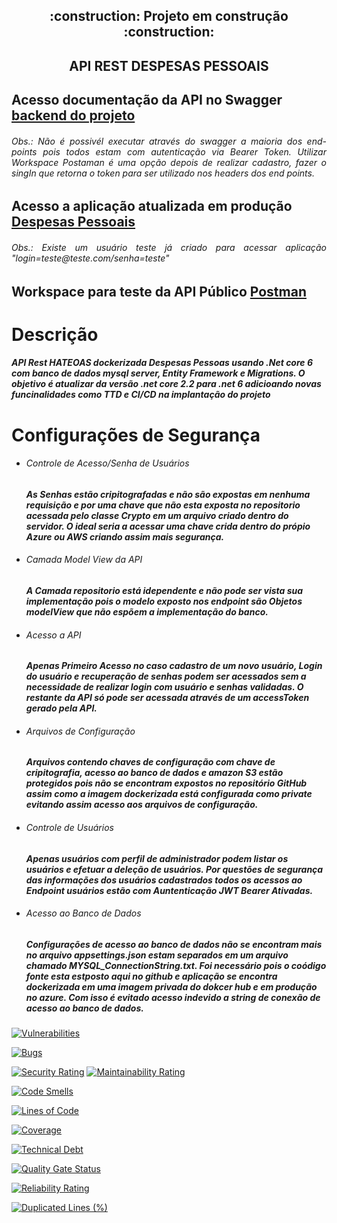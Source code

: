 <h2 align="center"> 
    :construction:  Projeto em construção  :construction:
</h2>

<h2 align="center"> 
   API REST DESPESAS PESSOAIS 
</h2>

<h2 align="left"> 
Acesso documentação da API no Swagger <a target="_blank" href="http://alexfariakof.com:42535/swagger/index.html" target="_parent" >backend do projeto</a>
      <h6 align="justify">
        Obs.: Não é possivél executar através do swagger a maioria dos end-points pois todos estam com autenticação via Bearer Token. Utilizar Workspace Postaman é uma opção depois de realizar cadastro, fazer o singIn que retorna o token para ser utilizado nos headers dos end points.
    </h6>
</h2>

<h2 align="left"> 
Acesso a aplicação atualizada em produção  <a href="http://alexfariakof.com:3000/" target="_parent" >Despesas Pessoais</a> 
    <h6 align="justify">
    Obs.: Existe um usuário teste já criado para acessar aplicação "login=teste@teste.com/senha=teste"
    </h6>        
</h2>

<h2 align="left"> 
Workspace para teste da API Público  <a href="https://www.postman.com/bold-eclipse-872793/workspace/api-despesas-pessoais" target="_blank" >Postman</a>
</h2>



# Descrição 
<h5> 
   <p>API Rest HATEOAS  dockerizada Despesas Pessoas usando .Net core 6 com banco de dados mysql server, Entity Framework e Migrations. O objetivo é atualizar da versão .net core 2.2 para .net 6 adicioando novas funcinalidades como TTD e CI/CD na  implantação do projeto
   </p>
</h5>

# Configurações de Segurança
<h5> 
   <ul>
      <li>   
         <h6>Controle de Acesso/Senha de Usuários</h6>
            <p>As Senhas estão cripitografadas e não são expostas em nenhuma requisição e por uma chave que não esta exposta no repositorio acessada pelo classe Crypto em um arquivo criado dentro do servidor. O ideal seria a acessar uma chave crida dentro do própio Azure ou AWS criando assim mais segurança.
         </p>
      </li>
      <li>
         <h6>Camada Model View da API</h6>
            <p>A Camada repositorio está idependente e não pode ser vista sua implementação pois o modelo   exposto nos endpoint são Objetos modelView que não espõem a implementação do banco.
         </p>
      </li>
      <li>
         <h6>Acesso a API</h6>
            <p> Apenas Primeiro Acesso no caso cadastro de um novo usuário, Login do usuário e recuperação de senhas podem ser acessados sem a necessidade de realizar login com usuário e senhas validadas. O restante da API só pode ser acessada através de um accessToken gerado pela API. 
         </p>
      </li>
      <li>
         <h6>Arquivos de Configuração </h6>
            <p> Arquivos contendo chaves de configuração com chave de cripitografia,  acesso ao banco de dados e amazon S3 estão protegidos pois não se encontram expostos no repositório GitHub assim como a imagem dockerizada está configurada como private evitando assim acesso aos arquivos de configuração. 
         </p>
      </li>
      <li>
         <h6>Controle de Usuários </h6>
            <p> Apenas usuários com perfil de administrador podem listar os usuários e efetuar a deleção de usuários. Por questões de segurança das informações dos usuários cadastrados todos os acessos ao Endpoint usuários estão com Auntenticação JWT Bearer Ativadas.
         </p>
      </li>       
      <li>
         <h6>Acesso ao Banco de Dados</h6>
            <p> Configurações de acesso ao banco de dados não se encontram mais no arquivo appsettings.json estam separados em um arquivo chamado MYSQL_ConnectionString.txt. Foi necessário pois o coódigo fonte esta estposto aqui no github e  aplicação se encontra dockerizada em uma imagem privada do dokcer hub e em produção no azure. Com isso é evitado acesso indevido a string de conexão de acesso ao banco de dados.    </p>
      </li>             
 </ul>
</h5>

[![Vulnerabilities](https://sonarcloud.io/api/project_badges/measure?project=alexfariakof_despesas-backend-api-net-core&metric=vulnerabilities)](https://sonarcloud.io/summary/new_code?id=alexfariakof_despesas-backend-api-net-core)

[![Bugs](https://sonarcloud.io/api/project_badges/measure?project=alexfariakof_despesas-backend-api-net-core&metric=bugs)](https://sonarcloud.io/summary/new_code?id=alexfariakof_despesas-backend-api-net-core)

[![Security Rating](https://sonarcloud.io/api/project_badges/measure?project=alexfariakof_despesas-backend-api-net-core&metric=security_rating)](https://sonarcloud.io/summary/new_code?id=alexfariakof_despesas-backend-api-net-core)
[![Maintainability Rating](https://sonarcloud.io/api/project_badges/measure?project=alexfariakof_despesas-backend-api-net-core&metric=sqale_rating)](https://sonarcloud.io/summary/new_code?id=alexfariakof_despesas-backend-api-net-core)

[![Code Smells](https://sonarcloud.io/api/project_badges/measure?project=alexfariakof_despesas-backend-api-net-core&metric=code_smells)](https://sonarcloud.io/summary/new_code?id=alexfariakof_despesas-backend-api-net-core)

[![Lines of Code](https://sonarcloud.io/api/project_badges/measure?project=alexfariakof_despesas-backend-api-net-core&metric=ncloc)](https://sonarcloud.io/summary/new_code?id=alexfariakof_despesas-backend-api-net-core)

[![Coverage](https://sonarcloud.io/api/project_badges/measure?project=alexfariakof_despesas-backend-api-net-core&metric=coverage)](https://sonarcloud.io/summary/new_code?id=alexfariakof_despesas-backend-api-net-core)

[![Technical Debt](https://sonarcloud.io/api/project_badges/measure?project=alexfariakof_despesas-backend-api-net-core&metric=sqale_index)](https://sonarcloud.io/summary/new_code?id=alexfariakof_despesas-backend-api-net-core)

[![Quality Gate Status](https://sonarcloud.io/api/project_badges/measure?project=alexfariakof_despesas-backend-api-net-core&metric=alert_status)](https://sonarcloud.io/summary/new_code?id=alexfariakof_despesas-backend-api-net-core)

[![Reliability Rating](https://sonarcloud.io/api/project_badges/measure?project=alexfariakof_despesas-backend-api-net-core&metric=reliability_rating)](https://sonarcloud.io/summary/new_code?id=alexfariakof_despesas-backend-api-net-core)

[![Duplicated Lines (%)](https://sonarcloud.io/api/project_badges/measure?project=alexfariakof_despesas-backend-api-net-core&metric=duplicated_lines_density)](https://sonarcloud.io/summary/new_code?id=alexfariakof_despesas-backend-api-net-core)
